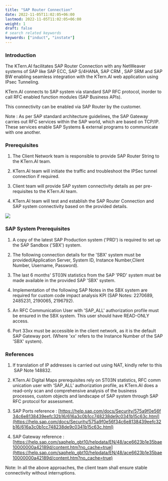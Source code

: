 ```yaml
---
title: "SAP Router Connection"
date: 2022-11-05T11:02:05+06:00
lastmod: 2022-11-05T11:02:05+06:00
weight: 1
draft: false
# search related keywords
keywords: ["induct", "instate"]
---
```



### Introduction

The KTern.AI facilitates SAP Router Connection with any NetWeaver systems of SAP like SAP ECC, SAP S/4HANA, SAP CRM , SAP SRM and SAP BW enabling seamless integration with the KTern.AI web application using IPsec Tunneling.

KTern.AI connects to SAP system via standard SAP RFC protocol, inorder to call RFC enabled function modules (SAP Business APIs). 

This connectivity can be enabled via SAP Router by the customer. 


Note : As per SAP standard architecture guidelines, the SAP Gateway carries out RFC services within the SAP world, which are based on TCP/IP. These services enable SAP Systems & external programs to communicate with one another. 


### Prerequisites

1. The Client Network team is responsible to provide SAP Router String to the KTern.AI team.



2. KTern.AI team will initiate the traffic and troubleshoot the IPSec tunnel connection if required.

3. Client team will provide SAP system connectivity details as per pre-requisites to the KTern.AI team.

4.  KTern.AI team will test and establish the SAP Router Connection and SAP system connectivity based on the provided details.

![](https://storage.googleapis.com/ktern-public-files/product-documentation/Digital%20Maps/Connectivity_approach_3.PNG)

### SAP System Prerequisites

1. A copy of the latest SAP Production system ('PRD') is required to set up the SAP Sandbox ('SBX') system.

2. The following connection details for the 'SBX' system must be provided(Application Server, System ID, Instance Number,Client Number, Username, Password).

3. The last 6 months' ST03N statistics from the SAP 'PRD' system must be made available in the provided SAP 'SBX' system.

4.  Implementation of the following SAP Notes in the SBX system are required for custom code impact analysis KPI (SAP Notes: 2270689, 2485231, 2190065, 2196792).

5. An RFC Communication User with 'SAP_ALL' authorization profile must be ensured in the SBX system. This user should have READ-ONLY access.

6. Port 33xx must be accessible in the client network, as it is the default SAP Gateway port. (Where 'xx' refers to the Instance Number of the SAP 'SBX' system).

### References 

1. If translation of IP addresses is carried out using NAT, kindly refer to this SAP Note 148832​.

2. KTern.AI Digital Maps prerequisites rely on ST03N statistics, RFC communication user with ‘SAP_ALL’ authorization profile, as KTern.AI does a read-only scan and comprehensive analysis of the business processes, custom objects and landscape of SAP system through SAP RFC protocol for assessment.​ 

3. SAP Ports reference : [https://help.sap.com/docs/Security/575a9f0e56f34c6e8138439eefc32b16/616a3c0b1cc748238de9c0341b15c63c.html​](https://help.sap.com/docs/Security/575a9f0e56f34c6e8138439eefc32b16/616a3c0b1cc748238de9c0341b15c63c.html​)

4. SAP Gateway reference : [https://help.sap.com/saphelp_gbt10/helpdata/EN/48/ace6623b1e35bae10000000a42189d/content.htm?no_cache=true](https://help.sap.com/saphelp_gbt10/helpdata/EN/48/ace6623b1e35bae10000000a42189d/content.htm?no_cache=true)


Note: In all the above approaches, the client team shall ensure stable connectivity without interruptions.

